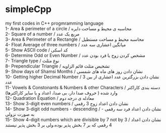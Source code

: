 # simpleCpp
my first codes in C++ progmramming language
<br> 1- Area & perimeter of a circle / محاسبه ی محیط و مساحت دایره
<br> 2- Square of a number / مربع یک عدد
<br> 3- Area & Perimeter of a Rectangle / محاسبه محیط و مساحت مستطیل
<br> 4- Float Average of three numbers / میانگین اعشاری سه عدد
<br> 5- Show ASCII code / کد اسکی
<br> 6- Determine Odd or Even Number / مشخص کردن زوج یا فرد بودن عدد
<br> 7- Triangle type / نوع مثلث
<br> 8- Prependicular Triangle / تشخیص مثلث قائم الزاویه
<br> 9- Show days of Shamsi Months / نشان دادن روز های ماه های شمسی
<br> 10- Getting higher Decimal Number / نشان دادن بزرگترین عدد اعشاری از بین 3 عدد
<br> 11- Vowels & Constonants & Numbers & other Characters / دسته بندی کاراکتر وارد شده ( حروف صدا دار، بی صدا، اعداد و یا سایر کاراکترها)
<br> 12- Quadration Equation / معادله ی درجه دوم
<br> 13- Show 3-digit even numbers / نشان دادن اعداد زوج 3 رقمی
<br> 14- Show 3-digit odd numbers - descending / نشان دادن اعداد فرد سه رقمی - به صورت نزولی
<br> 15- Show 4-digit numbers which are divisible by 7 not by 3 / نشان دادن اعداد 4 رقمی که بر 7 بخش پذیر بوده،ولی بر 3 بخش پذیر نیستند
